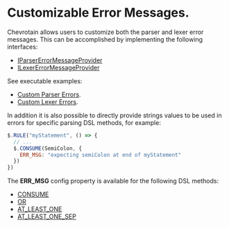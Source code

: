 # Customizable Error Messages.

Chevrotain allows users to customize both the parser and lexer error messages.
This can be accomplished by implementing the following interfaces:

- [IParserErrorMessageProvider](https://chevrotain.io/documentation/9_0_1/interfaces/iparsererrormessageprovider.html)
- [ILexerErrorMessageProvider](https://chevrotain.io/documentation/9_0_1/interfaces/ilexererrormessageprovider.html)

See executable examples:

- [Custom Parser Errors](https://github.com/chevrotain/chevrotain/blob/master/examples/parser/custom_errors/custom_errors.js).
- [Custom Lexer Errors](https://github.com/chevrotain/chevrotain/blob/master/examples/lexer/custom_errors/custom_errors.js).

In addition it is also possible to directly provide strings values to be used in errors
for specific parsing DSL methods, for example:

```javascript
$.RULE("myStatement", () => {
  // ...
  $.CONSUME(SemiColon, {
    ERR_MSG: "expecting semiColon at end of myStatement"
  })
})
```

The **ERR_MSG** config property is available for the following DSL methods:

- [CONSUME](https://chevrotain.io/documentation/9_0_1/classes/cstparser.html#consume)
- [OR](https://chevrotain.io/documentation/9_0_1/classes/cstparser.html#or)
- [AT_LEAST_ONE](https://chevrotain.io/documentation/9_0_1/classes/cstparser.html#at_least_one)
- [AT_LEAST_ONE_SEP](https://chevrotain.io/documentation/9_0_1/classes/cstparser.html#at_least_one_sep)
